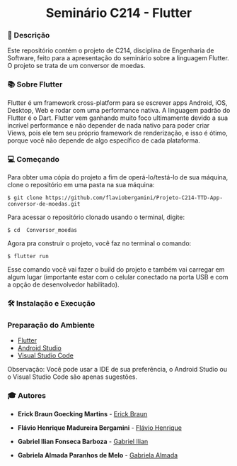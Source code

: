 <h1 align="center">Seminário C214 - Flutter</h1>

### :pushpin: Descrição
<p> Este repositório contém o projeto de C214, disciplina de Engenharia de Software, feito para a apresentação do seminário sobre a linguagem Flutter. O projeto se trata de um conversor de moedas. <p>

### :books: Sobre Flutter
<p> Flutter é um framework cross-platform para se escrever apps Android, iOS, Desktop, Web e rodar com uma performance nativa. A linguagem padrão do Flutter é o Dart. Flutter vem ganhando muito foco ultimamente devido a sua incrível performance e não depender de nada nativo para poder criar Views, pois ele tem seu próprio framework de renderização, e isso é ótimo, porque você não depende de algo específico de cada plataforma.<p>

### :computer: Começando
Para obter uma cópia do projeto a fim de operá-lo/testá-lo de sua máquina, clone o repositório em uma pasta na sua máquina:
```
$ git clone https://github.com/flaviobergamini/Projeto-C214-TTD-App-conversor-de-moedas.git
```
Para acessar o repositório clonado usando o terminal, digite:
```
$ cd  Conversor_moedas
```
Agora pra construir o projeto, você faz no terminal o comando:
```
$ flutter run
```
Esse comando você vai fazer o build do projeto e também vai carregar em algum lugar (importante estar com o celular conectado na porta USB e com a opção de desenvolvedor habilitado).

### :hammer_and_wrench: Instalação e Execução
### Preparação do Ambiente

- [Flutter](https://flutter.dev/)
- [Android Studio](https://developer.android.com/studio)
- [Visual Studio Code](https://code.visualstudio.com/)

Observação: Você pode usar a IDE de sua preferência, o Android Studio ou o Visual Studio Code são apenas sugestões.

### :mortar_board: Autores 
* **Erick Braun Goecking Martins** - [Erick Braun](https://github.com/ErickBGoecking)

* **Flávio Henrique Madureira Bergamini** - [Flávio Henrique](https://github.com/flaviobergamini)

* **Gabriel Ilian Fonseca Barboza** - [Gabriel Ilian](https://github.com/G-ilian) 

* **Gabriela Almada Paranhos de Melo** - [Gabriela Almada](https://github.com/gabialmada11)







